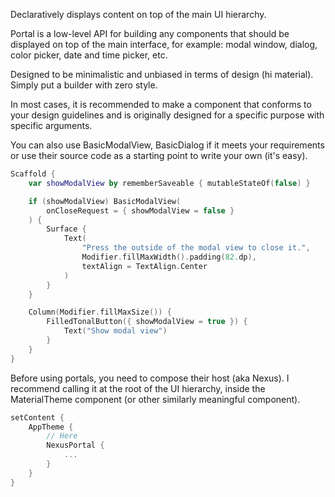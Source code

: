 Declaratively displays content on top of the main UI hierarchy.

Portal is a low-level API for building any components that should be displayed on top of the main interface, for example: modal window, dialog, color picker, date and time picker, etc.

Designed to be minimalistic and unbiased in terms of design (hi material). Simply put a builder with zero style.

In most cases, it is recommended to make a component that conforms to your design guidelines and is originally designed for a specific purpose with specific arguments.

You can also use BasicModalView, BasicDialog if it meets your requirements or use their source code as a starting point to write your own (it's easy).

``` Kotlin
Scaffold {
    var showModalView by rememberSaveable { mutableStateOf(false) }

    if (showModalView) BasicModalView(
        onCloseRequest = { showModalView = false }
    ) {
        Surface {
            Text(
                "Press the outside of the modal view to close it.",
                Modifier.fillMaxWidth().padding(82.dp),
                textAlign = TextAlign.Center
            )
        }
    }

    Column(Modifier.fillMaxSize()) {
        FilledTonalButton({ showModalView = true }) {
            Text("Show modal view")
        }
    }
}
```

Before using portals, you need to compose their host (aka Nexus). I recommend calling it at the root of the UI hierarchy, inside the MaterialTheme component (or other similarly meaningful component).

``` Kotlin
setContent {
    AppTheme {
        // Here
        NexusPortal {
            ...
        }
    }
}
```